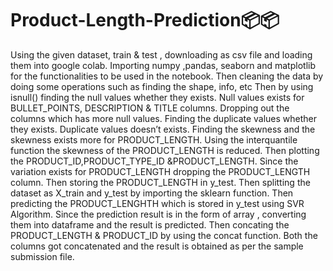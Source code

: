 # Product-Length-Prediction📦📦
Using the given dataset, train & test , downloading as csv file and loading them into google colab.
Importing   numpy ,pandas, seaborn and matplotlib for the functionalities to be used in the notebook.
Then cleaning the data by doing some operations such as finding the shape, info, etc
Then by using isnull() finding the null values whether they exists.
Null values exists for BULLET_POINTS, DESCRIPTION & TITLE columns.
Dropping out the columns which has more null values.
Finding the duplicate values whether they exists.
Duplicate values doesn’t exists.
Finding the skewness and the skewness exists more for PRODUCT_LENGTH.
Using the interquantile function the skewness of the PRODUCT_LENGTH is reduced.
Then plotting the PRODUCT_ID,PRODUCT_TYPE_ID &PRODUCT_LENGTH.
Since the variation exists for PRODUCT_LENGTH dropping the PRODUCT_LENGTH column.
Then storing the PRODUCT_LENGTH in y_test.
Then splitting the dataset as X_train and y_test by importing the sklearn function.
Then predicting the PRODUCT_LENGHTH which is stored in y_test using SVR Algorithm.
Since the prediction result is in the form of array , converting them into dataframe and the result is predicted.
Then concating the PRODUCT_LENGTH  & PRODUCT_ID by using the concat function.
Both the columns got concatenated and the result is obtained as per the sample submission file.

